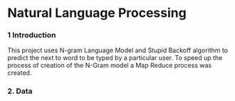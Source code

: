 # Natural Language Processing

### 1 Introduction

This project uses N-gram Language Model and Stupid Backoff algorithm to predict the next to word to be typed by a particular user. 
To speed up the process of creation of the N-Gram model a Map Reduce process was created.

### 2. Data
